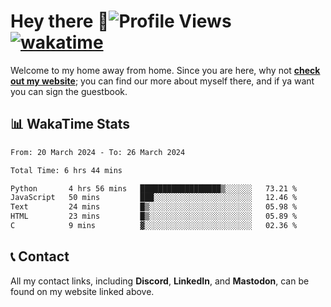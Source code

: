 # Hey there :wave:![Profile Views](https://komarev.com/ghpvc/?username=skifli) [![wakatime](https://wakatime.com/badge/user/b4317b02-0c6d-457b-82a4-a448b8a8d1df.svg)](https://wakatime.com/@b4317b02-0c6d-457b-82a4-a448b8a8d1df)

Welcome to my home away from home. Since you are here, why not [**check out my website**](https://skifli.pages.dev); you can find our more about myself there, and if ya want you can sign the guestbook.

## 📊 WakaTime Stats

<!--START_SECTION:waka-->

```txt
From: 20 March 2024 - To: 26 March 2024

Total Time: 6 hrs 44 mins

Python       4 hrs 56 mins   ██████████████████▒░░░░░░   73.21 %
JavaScript   50 mins         ███░░░░░░░░░░░░░░░░░░░░░░   12.46 %
Text         24 mins         █▒░░░░░░░░░░░░░░░░░░░░░░░   05.98 %
HTML         23 mins         █▒░░░░░░░░░░░░░░░░░░░░░░░   05.89 %
C            9 mins          ▓░░░░░░░░░░░░░░░░░░░░░░░░   02.36 %
```

<!--END_SECTION:waka-->

## 📞 Contact

All my contact links, including **Discord**, **LinkedIn**, and **Mastodon**, can be found on my website linked above.
